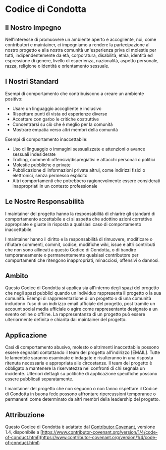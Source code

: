 # Codice di Condotta

## Il Nostro Impegno

Nell'interesse di promuovere un ambiente aperto e accogliente, noi, come contributori e maintainer, ci impegniamo a rendere la partecipazione al nostro progetto e alla nostra comunità un'esperienza priva di molestie per tutti, indipendentemente da età, corporatura, disabilità, etnia, identità ed espressione di genere, livello di esperienza, nazionalità, aspetto personale, razza, religione o identità e orientamento sessuale.

## I Nostri Standard

Esempi di comportamento che contribuiscono a creare un ambiente positivo:

* Usare un linguaggio accogliente e inclusivo
* Rispettare punti di vista ed esperienze diverse
* Accettare con garbo le critiche costruttive
* Concentrarsi su ciò che è meglio per la comunità
* Mostrare empatia verso altri membri della comunità

Esempi di comportamento inaccettabile:

* Uso di linguaggio o immagini sessualizzate e attenzioni o avance sessuali indesiderate
* Trolling, commenti offensivi/dispregiativi e attacchi personali o politici
* Molestie pubbliche o private
* Pubblicazione di informazioni private altrui, come indirizzi fisici o elettronici, senza permesso esplicito
* Altri comportamenti che potrebbero ragionevolmente essere considerati inappropriati in un contesto professionale

## Le Nostre Responsabilità

I maintainer del progetto hanno la responsabilità di chiarire gli standard di comportamento accettabile e ci si aspetta che adottino azioni correttive appropriate e giuste in risposta a qualsiasi caso di comportamento inaccettabile.

I maintainer hanno il diritto e la responsabilità di rimuovere, modificare o rifiutare commenti, commit, codice, modifiche wiki, issue e altri contributi che non sono allineati a questo Codice di Condotta, o di bandire temporaneamente o permanentemente qualsiasi contributore per comportamenti che ritengono inappropriati, minacciosi, offensivi o dannosi.

## Ambito

Questo Codice di Condotta si applica sia all'interno degli spazi del progetto che negli spazi pubblici quando un individuo rappresenta il progetto o la sua comunità. Esempi di rappresentazione di un progetto o di una comunità includono l'uso di un indirizzo email ufficiale del progetto, post tramite un account social media ufficiale o agire come rappresentante designato a un evento online o offline. La rappresentanza di un progetto può essere ulteriormente definita e chiarita dai maintainer del progetto.

## Applicazione

Casi di comportamento abusivo, molesto o altrimenti inaccettabile possono essere segnalati contattando il team del progetto all'indirizzo [EMAIL]. Tutte le lamentele saranno esaminate e indagate e risulteranno in una risposta ritenuta necessaria e appropriata alle circostanze. Il team del progetto è obbligato a mantenere la riservatezza nei confronti di chi segnala un incidente. Ulteriori dettagli su politiche di applicazione specifiche possono essere pubblicati separatamente.

I maintainer del progetto che non seguono o non fanno rispettare il Codice di Condotta in buona fede possono affrontare ripercussioni temporanee o permanenti come determinato da altri membri della leadership del progetto.

## Attribuzione

Questo Codice di Condotta è adattato dal [Contributor Covenant](https://www.contributor-covenant.org), versione 1.4, disponibile a [https://www.contributor-covenant.org/version/1/4/code-of-conduct.html](https://www.contributor-covenant.org/version/1/4/code-of-conduct.html) 
